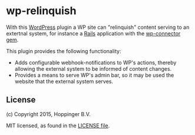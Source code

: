wp-relinquish
=============

With this [WordPress](http://wordpress.org) plugin a WP site can "relinquish" content serving to an extertnal system, for instance a [Rails](http://rubyonrails.org) application with the [wp-connector gem](https://github.com/hoppinger/wp-connector).

This plugin provides the following functionality:

* Adds configurable webhook-notifications to WP's actions, thereby allowing the external system to be informed of content changes.
* Provides a means to serve WP's admin bar, so it may be used the website that the external system serves. 


## License

(c) Copyright 2015, Hoppinger B.V.

MIT licensed, as found in the [LICENSE file](https://github.com/hoppinger/wp-relinquish/blob/master/LICENSE).
